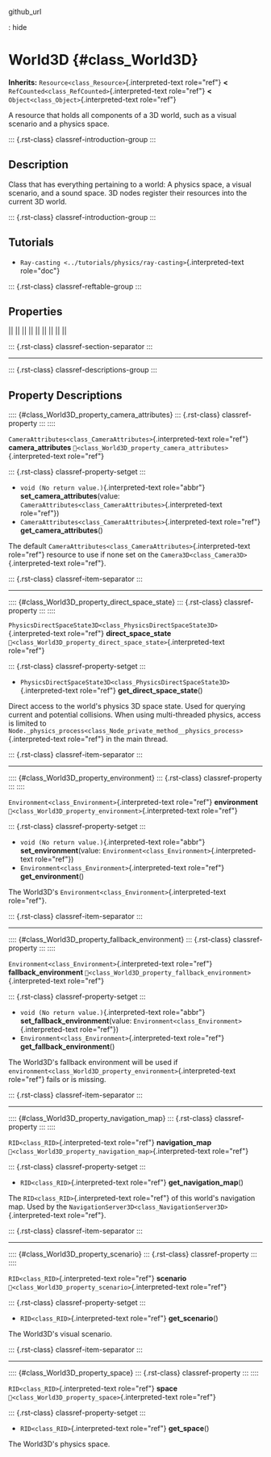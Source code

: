 github_url

:   hide

# World3D {#class_World3D}

**Inherits:** `Resource<class_Resource>`{.interpreted-text role="ref"}
**\<** `RefCounted<class_RefCounted>`{.interpreted-text role="ref"}
**\<** `Object<class_Object>`{.interpreted-text role="ref"}

A resource that holds all components of a 3D world, such as a visual
scenario and a physics space.

::: {.rst-class}
classref-introduction-group
:::

## Description

Class that has everything pertaining to a world: A physics space, a
visual scenario, and a sound space. 3D nodes register their resources
into the current 3D world.

::: {.rst-class}
classref-introduction-group
:::

## Tutorials

- `Ray-casting <../tutorials/physics/ray-casting>`{.interpreted-text
  role="doc"}

::: {.rst-class}
classref-reftable-group
:::

## Properties

||
||
||
||
||
||
||
||
||

::: {.rst-class}
classref-section-separator
:::

------------------------------------------------------------------------

::: {.rst-class}
classref-descriptions-group
:::

## Property Descriptions

:::: {#class_World3D_property_camera_attributes}
::: {.rst-class}
classref-property
:::
::::

`CameraAttributes<class_CameraAttributes>`{.interpreted-text role="ref"}
**camera_attributes**
`🔗<class_World3D_property_camera_attributes>`{.interpreted-text
role="ref"}

::: {.rst-class}
classref-property-setget
:::

- `void (No return value.)`{.interpreted-text role="abbr"}
  **set_camera_attributes**(value:
  `CameraAttributes<class_CameraAttributes>`{.interpreted-text
  role="ref"})
- `CameraAttributes<class_CameraAttributes>`{.interpreted-text
  role="ref"} **get_camera_attributes**()

The default `CameraAttributes<class_CameraAttributes>`{.interpreted-text
role="ref"} resource to use if none set on the
`Camera3D<class_Camera3D>`{.interpreted-text role="ref"}.

::: {.rst-class}
classref-item-separator
:::

------------------------------------------------------------------------

:::: {#class_World3D_property_direct_space_state}
::: {.rst-class}
classref-property
:::
::::

`PhysicsDirectSpaceState3D<class_PhysicsDirectSpaceState3D>`{.interpreted-text
role="ref"} **direct_space_state**
`🔗<class_World3D_property_direct_space_state>`{.interpreted-text
role="ref"}

::: {.rst-class}
classref-property-setget
:::

- `PhysicsDirectSpaceState3D<class_PhysicsDirectSpaceState3D>`{.interpreted-text
  role="ref"} **get_direct_space_state**()

Direct access to the world\'s physics 3D space state. Used for querying
current and potential collisions. When using multi-threaded physics,
access is limited to
`Node._physics_process<class_Node_private_method__physics_process>`{.interpreted-text
role="ref"} in the main thread.

::: {.rst-class}
classref-item-separator
:::

------------------------------------------------------------------------

:::: {#class_World3D_property_environment}
::: {.rst-class}
classref-property
:::
::::

`Environment<class_Environment>`{.interpreted-text role="ref"}
**environment**
`🔗<class_World3D_property_environment>`{.interpreted-text role="ref"}

::: {.rst-class}
classref-property-setget
:::

- `void (No return value.)`{.interpreted-text role="abbr"}
  **set_environment**(value:
  `Environment<class_Environment>`{.interpreted-text role="ref"})
- `Environment<class_Environment>`{.interpreted-text role="ref"}
  **get_environment**()

The World3D\'s `Environment<class_Environment>`{.interpreted-text
role="ref"}.

::: {.rst-class}
classref-item-separator
:::

------------------------------------------------------------------------

:::: {#class_World3D_property_fallback_environment}
::: {.rst-class}
classref-property
:::
::::

`Environment<class_Environment>`{.interpreted-text role="ref"}
**fallback_environment**
`🔗<class_World3D_property_fallback_environment>`{.interpreted-text
role="ref"}

::: {.rst-class}
classref-property-setget
:::

- `void (No return value.)`{.interpreted-text role="abbr"}
  **set_fallback_environment**(value:
  `Environment<class_Environment>`{.interpreted-text role="ref"})
- `Environment<class_Environment>`{.interpreted-text role="ref"}
  **get_fallback_environment**()

The World3D\'s fallback environment will be used if
`environment<class_World3D_property_environment>`{.interpreted-text
role="ref"} fails or is missing.

::: {.rst-class}
classref-item-separator
:::

------------------------------------------------------------------------

:::: {#class_World3D_property_navigation_map}
::: {.rst-class}
classref-property
:::
::::

`RID<class_RID>`{.interpreted-text role="ref"} **navigation_map**
`🔗<class_World3D_property_navigation_map>`{.interpreted-text
role="ref"}

::: {.rst-class}
classref-property-setget
:::

- `RID<class_RID>`{.interpreted-text role="ref"}
  **get_navigation_map**()

The `RID<class_RID>`{.interpreted-text role="ref"} of this world\'s
navigation map. Used by the
`NavigationServer3D<class_NavigationServer3D>`{.interpreted-text
role="ref"}.

::: {.rst-class}
classref-item-separator
:::

------------------------------------------------------------------------

:::: {#class_World3D_property_scenario}
::: {.rst-class}
classref-property
:::
::::

`RID<class_RID>`{.interpreted-text role="ref"} **scenario**
`🔗<class_World3D_property_scenario>`{.interpreted-text role="ref"}

::: {.rst-class}
classref-property-setget
:::

- `RID<class_RID>`{.interpreted-text role="ref"} **get_scenario**()

The World3D\'s visual scenario.

::: {.rst-class}
classref-item-separator
:::

------------------------------------------------------------------------

:::: {#class_World3D_property_space}
::: {.rst-class}
classref-property
:::
::::

`RID<class_RID>`{.interpreted-text role="ref"} **space**
`🔗<class_World3D_property_space>`{.interpreted-text role="ref"}

::: {.rst-class}
classref-property-setget
:::

- `RID<class_RID>`{.interpreted-text role="ref"} **get_space**()

The World3D\'s physics space.
